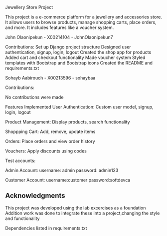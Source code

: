 Jewellery Store Project

This project is a e-commerce platform for a jewellery and accessories store. It allows users to browse products, manage shopping carts, place orders, and more. It includes features like a voucher system.

John Olaonipekun - X00214104 - JohnOlaonipekun7

Contributions:
Set up Django project structure
Designed user authentication, signup, login, logout
Created the shop app for products
Added cart and checkout functionality
Made voucher system
Styled templates with Bootstrap and Bootstrap icons
Created the README and requirements.txt

Sohayb Aabirouch - X00213596 - sohaybaa

Contributions:

No contributions were made



Features Implemented
User Authentication: Custom user model, signup, login, logout

Product Management: Display products, search functionality

Shoppping Cart: Add, remove, update items

Orders: Place orders and view order history

Vouchers: Apply discounts using codes


Test accounts:

Admin Account:
username: admin
password: admin123

Customer Account:
username:customer
password:softdevca

## Acknowledgments

This project was developed using the lab excercises as a foundation   
Addition work was done to integrate these into a project,changing the style and functionality

Dependencies listed in requirements.txt
